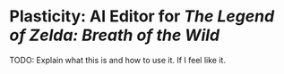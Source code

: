 # Plasticity: AI Editor for *The Legend of Zelda: Breath of the Wild*

TODO: Explain what this is and how to use it. If I feel like it.
